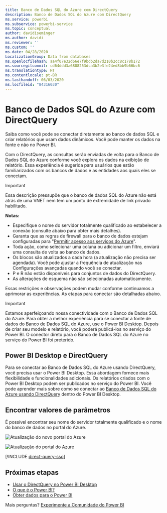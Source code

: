 ```yaml
---
title: Banco de Dados SQL do Azure com DirectQuery
description: Banco de Dados SQL do Azure com DirectQuery
ms.service: powerbi
ms.subservice: powerbi-service
ms.topic: conceptual
author: davidiseminger
ms.author: davidi
ms.reviewer: ''
ms.custom: ''
ms.date: 04/28/2020
LocalizationGroup: Data from databases
ms.openlocfilehash: aa4f07e32d66e7f9bdb2da7d210b2cc8c178b172
ms.sourcegitcommit: cd64ddd3a6888253dca3b2e3fe24ed8bb9b66bc6
ms.translationtype: HT
ms.contentlocale: pt-BR
ms.lasthandoff: 06/03/2020
ms.locfileid: "84316030"
---
```

# <a name="azure-sql-database-with-directquery"></a>Banco de Dados SQL do Azure com DirectQuery

Saiba como você pode se conectar diretamente ao banco de dados SQL e criar relatórios que usam dados dinâmicos. Você pode manter os dados na fonte e não no Power BI.

Com o DirectQuery, as consultas serão enviadas de volta para o Banco de Dados SQL do Azure conforme você explora os dados na exibição de relatório. Essa experiência é sugerida para usuários que estão familiarizados com os bancos de dados e as entidades aos quais eles se conectam.

> [!Important]
> Essa descrição pressupõe que o banco de dados SQL do Azure não está atrás de uma VNET nem tem um ponto de extremidade de link privado habilitado.

**Notas:**

* Especifique o nome do servidor totalmente qualificado ao estabelecer a conexão (consulte abaixo para obter mais detalhes).
* Garanta que as regras de firewall para o banco de dados estejam configuradas para "[Permitir acesso aos serviços do Azure](https://docs.microsoft.com/azure/sql-database/sql-database-networkaccess-overview#allow-azure-services)".
* Toda ação, como selecionar uma coluna ou adicionar um filtro, enviará uma consulta de volta ao banco de dados.
* Os blocos são atualizados a cada hora (a atualização não precisa ser agendada). Você pode ajustar a frequência de atualização nas Configurações avançadas quando você se conectar.
* P e R não estão disponíveis para conjuntos de dados do DirectQuery.
* As alterações de esquema não são selecionadas automaticamente.

Essas restrições e observações podem mudar conforme continuamos a aprimorar as experiências. As etapas para conectar são detalhadas abaixo.

> [!Important]
> Estamos aperfeiçoando nossa conectividade com o Banco de Dados SQL do Azure.  Para obter a melhor experiência para se conectar à fonte de dados do Banco de Dados SQL do Azure, use o Power BI Desktop.  Depois de criar seu modelo e relatório, você poderá publicá-los no serviço do Power BI.  O conector direto para o Banco de Dados SQL do Azure no serviço do Power BI foi preterido.

## <a name="power-bi-desktop-and-directquery"></a>Power BI Desktop e DirectQuery

Para se conectar ao Banco de Dados SQL do Azure usando DirectQuery, você precisa usar o Power BI Desktop. Essa abordagem fornece mais flexibilidade e funcionalidades adicionais. Os relatórios criados com o Power BI Desktop podem ser publicados no serviço do Power BI. Você pode aprender mais sobre como se conectar ao [Banco de Dados SQL do Azure usando DirectQuery](desktop-use-directquery.md) dentro do Power BI Desktop.

## <a name="find-parameter-values"></a>Encontrar valores de parâmetros

É possível encontrar seu nome do servidor totalmente qualificado e o nome do banco de dados no portal do Azure.

![Atualização do novo portal do Azure](media/service-azure-sql-database-with-direct-connect/azureportnew_update.png)

![Atualização do portal do Azure](media/service-azure-sql-database-with-direct-connect/azureportal_update.png)

[!INCLUDE [direct-query-sso](../includes/direct-query-sso.md)]

## <a name="next-steps"></a>Próximas etapas

* [Usar o DirectQuery no Power BI Desktop](desktop-use-directquery.md)  
* [O que é o Power BI?](../fundamentals/power-bi-overview.md)  
* [Obter dados para o Power BI](service-get-data.md)  

Mais perguntas? [Experimente a Comunidade do Power BI](https://community.powerbi.com/)
